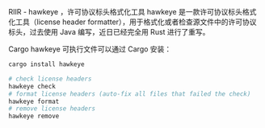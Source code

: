 RIIR - hawkeye ，许可协议标头格式化工具
hawkeye 是一款许可协议标头格式化工具（license header formatter），用于格式化或者检查源文件中的许可协议标头，过去使用 Java 编写，近日已经完全用 Rust 进行了重写。

Cargo
hawkeye 可执行文件可以通过 Cargo 安装：

```sh
cargo install hawkeye

# check license headers
hawkeye check
# format license headers (auto-fix all files that failed the check)
hawkeye format
# remove license headers
hawkeye remove
```


